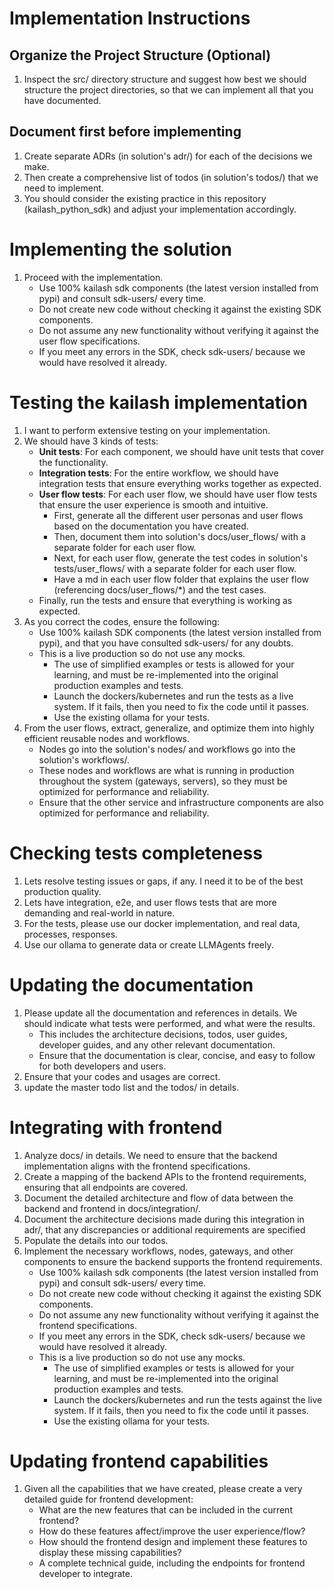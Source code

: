 # Implementation Instructions

## Organize the Project Structure (Optional)
1. Inspect the src/ directory structure and suggest how best we should structure the project directories, so that we can implement all that you have documented.

## Document first before implementing
1. Create separate ADRs (in solution's adr/) for each of the decisions we make.
2. Then create a comprehensive list of todos (in solution's todos/) that we need to implement.
3. You should consider the existing practice in this repository (kailash_python_sdk) and adjust your implementation accordingly.  

# Implementing the solution
1. Proceed with the implementation.
   - Use 100% kailash sdk components (the latest version installed from pypi) and consult sdk-users/ every time.
   - Do not create new code without checking it against the existing SDK components.
   - Do not assume any new functionality without verifying it against the user flow specifications.
   - If you meet any errors in the SDK, check sdk-users/ because we would have resolved it already.

# Testing the kailash implementation
1. I want to perform extensive testing on your implementation.
2. We should have 3 kinds of tests:
   - **Unit tests**: For each component, we should have unit tests that cover the functionality.
   - **Integration tests**: For the entire workflow, we should have integration tests that ensure everything works together as expected.
   - **User flow tests**: For each user flow, we should have user flow tests that ensure the user experience is smooth and intuitive.
     - First, generate all the different user personas and user flows based on the documentation you have created.
     - Then, document them into solution's docs/user_flows/ with a separate folder for each user flow.
     - Next, for each user flow, generate the test codes in solution's tests/user_flows/ with a separate folder for each user flow. 
     - Have a md in each user flow folder that explains the user flow (referencing docs/user_flows/*) and the test cases.
   - Finally, run the tests and ensure that everything is working as expected.
3. As you correct the codes, ensure the following:
   - Use 100% kailash SDK components (the latest version installed from pypi), and that you have consulted sdk-users/ for any doubts.
   - This is a live production so do not use any mocks.
     - The use of simplified examples or tests is allowed for your learning, and must be re-implemented into the original production examples and tests.
     - Launch the dockers/kubernetes and run the tests as a live system. If it fails, then you need to fix the code until it passes.
     - Use the existing ollama for your tests.
4. From the user flows, extract, generalize, and optimize them into highly efficient reusable nodes and workflows.
   - Nodes go into the solution's nodes/ and workflows go into the solution's workflows/.
   - These nodes and workflows are what is running in production throughout the system (gateways, servers), so they must be optimized for performance and reliability.
   - Ensure that the other service and infrastructure components are also optimized for performance and reliability.

# Checking tests completeness
1. Lets resolve testing issues or gaps, if any. I need it to be of the best production quality. 
2. Lets have integration, e2e, and user flows tests that are more demanding and real-world in nature.
3. For the tests, please use our docker implementation, and real data, processes, responses.
4. Use our ollama to generate data or create LLMAgents freely. 

# Updating the documentation
1. Please update all the documentation and references in details. We should indicate what tests were performed, and what were the results.
   - This includes the architecture decisions, todos, user guides, developer guides, and any other relevant documentation.
   - Ensure that the documentation is clear, concise, and easy to follow for both developers and users.
2. Ensure that your codes and usages are correct.   
3. update the master todo list and the todos/ in details.

# Integrating with frontend
1. Analyze docs/ in details. We need to ensure that the backend implementation aligns with the frontend specifications.
2. Create a mapping of the backend APIs to the frontend requirements, ensuring that all endpoints are covered.
3. Document the detailed architecture and flow of data between the backend and frontend in docs/integration/.
4. Document the architecture decisions made during this integration in adr/, that any discrepancies or additional requirements are specified
5. Populate the details into our todos.
6. Implement the necessary workflows, nodes, gateways, and other components to ensure the backend supports the frontend requirements.
   - Use 100% kailash sdk components (the latest version installed from pypi) and consult sdk-users/ every time.
   - Do not create new code without checking it against the existing SDK components.
   - Do not assume any new functionality without verifying it against the frontend specifications.
   - If you meet any errors in the SDK, check sdk-users/ because we would have resolved it already.
   - This is a live production so do not use any mocks.
     - The use of simplified examples or tests is allowed for your learning, and must be re-implemented into the original production examples and tests.
     - Launch the dockers/kubernetes and run the tests against the live system. If it fails, then you need to fix the code until it passes.
     - Use the existing ollama for your tests.

# Updating frontend capabilities
1. Given all the capabilities that we have created, please create a very detailed guide for frontend development:
   - What are the new features that can be included in the current frontend?
   - How do these features affect/improve the user experience/flow?
   - How should the frontend design and implement these features to display these missing capabilities?
   - A complete technical guide, including the endpoints for frontend developer to integrate.
